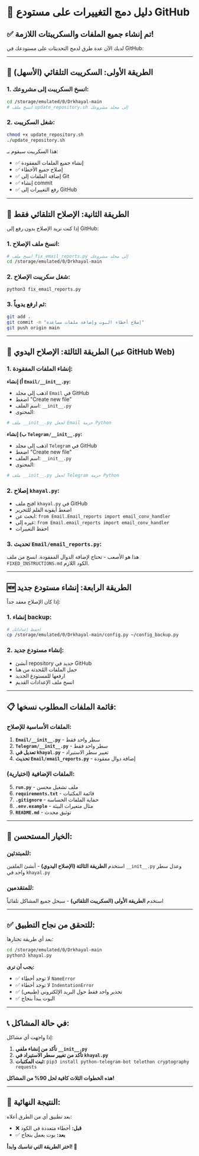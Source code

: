 # 🔄 دليل دمج التغييرات على مستودع GitHub

## ✅ **تم إنشاء جميع الملفات والسكريبتات اللازمة!**

لديك الآن عدة طرق لدمج التحديثات على مستودعك في GitHub:

---

## 🚀 **الطريقة الأولى: السكريبت التلقائي (الأسهل)**

### 1. انسخ السكريبت إلى مشروعك:
```bash
cd /storage/emulated/0/Drkhayal-main
# انسخ ملف update_repository.sh إلى مجلد مشروعك
```

### 2. شغل السكريبت:
```bash
chmod +x update_repository.sh
./update_repository.sh
```

هذا السكريبت سيقوم بـ:
- ✅ إنشاء جميع الملفات المفقودة
- ✅ إصلاح جميع الأخطاء
- ✅ إضافة الملفات إلى Git
- ✅ إنشاء commit
- ✅ رفع التغييرات إلى GitHub

---

## 🔧 **الطريقة الثانية: الإصلاح التلقائي فقط**

إذا كنت تريد الإصلاح بدون رفع إلى GitHub:

### 1. انسخ ملف الإصلاح:
```bash
# انسخ ملف fix_email_reports.py إلى مجلد مشروعك
cd /storage/emulated/0/Drkhayal-main
```

### 2. شغل سكريبت الإصلاح:
```bash
python3 fix_email_reports.py
```

### 3. ثم ارفع يدوياً:
```bash
git add .
git commit -m "إصلاح أخطاء البوت وإضافة ملفات مساعدة"
git push origin main
```

---

## 📱 **الطريقة الثالثة: الإصلاح اليدوي (عبر GitHub Web)**

### 1. إنشاء الملفات المفقودة:

**أ) إنشاء `Email/__init__.py`:**
- اذهب إلى مجلد `Email` في GitHub
- اضغط "Create new file"
- اسم الملف: `__init__.py`
- المحتوى:
```python
# ملف __init__.py لجعل Email حزمة Python
```

**ب) إنشاء `Telegram/__init__.py`:**
- اذهب إلى مجلد `Telegram` في GitHub  
- اضغط "Create new file"
- اسم الملف: `__init__.py`
- المحتوى:
```python
# ملف __init__.py لجعل Telegram حزمة Python
```

### 2. إصلاح `khayal.py`:
- افتح ملف `khayal.py` في GitHub
- اضغط أيقونة القلم للتحرير
- ابحث عن: `from Email.Email_reports import email_conv_handler`
- غيره إلى: `from Email.email_reports import email_conv_handler`
- احفظ التغييرات

### 3. تحديث `Email/email_reports.py`:
هذا هو الأصعب - تحتاج لإضافة الدوال المفقودة. انسخ من ملف `FIXED_INSTRUCTIONS.md` الكود اللازم.

---

## 🆕 **الطريقة الرابعة: إنشاء مستودع جديد**

إذا كان الإصلاح معقد جداً:

### 1. إنشاء backup:
```bash
# احفظ إعداداتك
cp /storage/emulated/0/Drkhayal-main/config.py ~/config_backup.py
```

### 2. إنشاء مستودع جديد:
- أنشئ repository جديد في GitHub
- حمل الملفات المُحدثة من هنا
- ارفعها للمستودع الجديد
- انسخ ملف الإعدادات القديم

---

## 📋 **قائمة الملفات المطلوب نسخها:**

### الملفات الأساسية للإصلاح:
1. **`Email/__init__.py`** - سطر واحد فقط
2. **`Telegram/__init__.py`** - سطر واحد فقط
3. **تعديل في `khayal.py`** - تغيير سطر الاستيراد
4. **تحديث `Email/email_reports.py`** - إضافة دوال مفقودة

### الملفات الإضافية (اختيارية):
5. **`run.py`** - ملف تشغيل محسن
6. **`requirements.txt`** - قائمة المكتبات
7. **`.gitignore`** - حماية الملفات الحساسة
8. **`.env.example`** - مثال متغيرات البيئة
9. **`README.md`** - توثيق محدث

---

## 🎯 **الخيار المستحسن:**

### للمبتدئين:
استخدم **الطريقة الثالثة (الإصلاح اليدوي)** - أنشئ الملفين `__init__.py` وعدل سطر واحد في `khayal.py`

### للمتقدمين:
استخدم **الطريقة الأولى (السكريبت التلقائي)** - سيحل جميع المشاكل تلقائياً

---

## ✅ **للتحقق من نجاح التطبيق:**

بعد أي طريقة تختارها:

```bash
cd /storage/emulated/0/Drkhayal-main
python3 khayal.py
```

**يجب أن ترى:**
- ✅ لا توجد أخطاء `NameError`
- ✅ لا توجد أخطاء `IndentationError`  
- ✅ تحذير واحد فقط حول البريد الإلكتروني (طبيعي)
- ✅ البوت يبدأ بنجاح

---

## 📞 **في حالة المشاكل:**

إذا واجهت أي مشاكل:

1. **تأكد من إنشاء ملفي `__init__.py`**
2. **تأكد من تغيير سطر الاستيراد في `khayal.py`**
3. **ثبت المكتبات:** `pip3 install python-telegram-bot telethon cryptography requests`

**هذه الخطوات الثلاث كافية لحل 90% من المشاكل!**

---

## 🎉 **النتيجة النهائية:**

بعد تطبيق أي من الطرق أعلاه:
- ❌ **قبل:** أخطاء متعددة في الكود
- ✅ **بعد:** بوت يعمل بنجاح

**اختر الطريقة التي تناسبك وابدأ! 🚀**